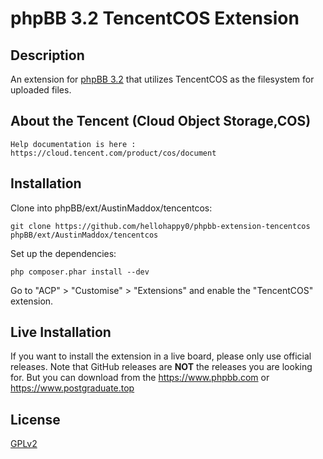 # phpBB 3.2 TencentCOS Extension

## Description

An extension for [phpBB 3.2](https://www.phpbb.com) that utilizes TencentCOS as the filesystem for uploaded files.

## About the Tencent (Cloud Object Storage,COS)

    Help documentation is here :  https://cloud.tencent.com/product/cos/document

## Installation

Clone into phpBB/ext/AustinMaddox/tencentcos:

    git clone https://github.com/hellohappy0/phpbb-extension-tencentcos phpBB/ext/AustinMaddox/tencentcos

Set up the dependencies:

    php composer.phar install --dev

Go to "ACP" > "Customise" > "Extensions" and enable the "TencentCOS" extension.

## Live Installation

If you want to install the extension in a live board, please only use official releases.
Note that GitHub releases are **NOT** the releases you are looking for.
But you can download from the https://www.phpbb.com or https://www.postgraduate.top


## License

[GPLv2](license.txt)
